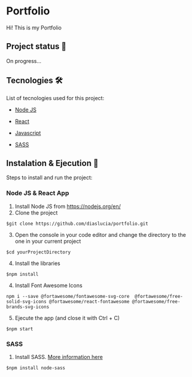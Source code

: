 # Portfolio

Hi! This is my Portfolio
 
## Project status 🚧

On progress...

## Tecnologies 🛠️

List of tecnologies used for this project:

- [Node JS](https://nodejs.org/es/)

- [React](https://es.reactjs.org/)

- [Javascript](https://www.javascript.com/)

- [SASS](https://sass-lang.com/)

## Instalation & Ejecution 🚀

Steps to install and run the project:

### Node JS & React App

1. Install Node JS from https://nodejs.org/en/
2. Clone the project
```
$git clone https://github.com/diaslucia/portfolio.git
```
3. Open the console in your code editor and change the directory to the one in your current project
```
$cd yourProjectDirectory
```
4. Install the libraries
```
$npm install
```
4. Install Font Awesome Icons
```
npm i --save @fortawesome/fontawesome-svg-core  @fortawesome/free-solid-svg-icons @fortawesome/react-fontawesome @fortawesome/free-brands-svg-icons
```

5. Ejecute the app (and close it with Ctrl + C)
```
$npm start
```

### SASS

1. Install SASS. [More information here](https://create-react-app.dev/docs/adding-a-sass-stylesheet/)
```
$npm install node-sass
```
